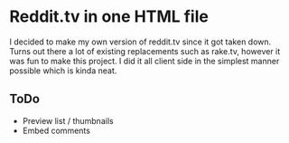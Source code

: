 # Reddit.tv in one HTML file
I decided to make my own version of reddit.tv since it got taken down. Turns out there a lot of existing replacements such as rake.tv, however it was fun to make this project. I did it all client side in the simplest manner possible which is kinda neat. 

## ToDo
* Preview list / thumbnails
* Embed comments 
